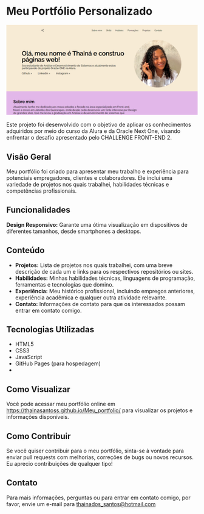 
# Meu Portfólio Personalizado

<img src="assets/img-projeto.png" alt="imagem_readme">

Este projeto foi desenvolvido com o objetivo de aplicar os conhecimentos adquiridos por meio do curso da Alura e da Oracle Next One, visando enfrentar o desafio apresentado pelo CHALLENGE FRONT-END 2.

## Visão Geral

Meu portfólio foi criado para apresentar meu trabalho e experiência para potenciais empregadores, clientes e colaboradores. Ele inclui uma variedade de projetos nos quais trabalhei, habilidades técnicas e competências profissionais.

## Funcionalidades

 **Design Responsivo:** Garante uma ótima visualização em dispositivos de diferentes tamanhos, desde smartphones a desktops.

## Conteúdo

-   **Projetos:** Lista de projetos nos quais trabalhei, com uma breve descrição de cada um e links para os respectivos repositórios ou sites.
-   **Habilidades:** Minhas habilidades técnicas, linguagens de programação, ferramentas e tecnologias que domino.
-   **Experiência:** Meu histórico profissional, incluindo empregos anteriores, experiência acadêmica e qualquer outra atividade relevante.
-   **Contato:** Informações de contato para que os interessados possam entrar em contato comigo.

## Tecnologias Utilizadas

-   HTML5
-   CSS3
-   JavaScript
-   GitHub Pages (para hospedagem)
- 
## Como Visualizar

Você pode acessar meu portfólio online em https://thainasantoss.github.io/Meu_portfolio/ para visualizar os projetos e informações disponíveis.

## Como Contribuir

Se você quiser contribuir para o meu portfólio, sinta-se à vontade para enviar pull requests com melhorias, correções de bugs ou novos recursos. Eu aprecio contribuições de qualquer tipo!


## Contato

Para mais informações, perguntas ou para entrar em contato comigo, por favor, envie um e-mail para thainados_santos@hotmail.com